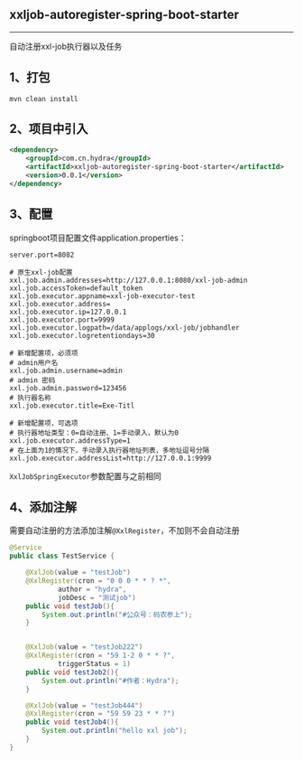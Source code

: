 ## xxljob-autoregister-spring-boot-starter

**********************************

自动注册xxl-job执行器以及任务

## 1、打包

```
mvn clean install
```

## 2、项目中引入

```xml
<dependency>
    <groupId>com.cn.hydra</groupId>
    <artifactId>xxljob-autoregister-spring-boot-starter</artifactId>
    <version>0.0.1</version>
</dependency>
```

## 3、配置

springboot项目配置文件application.properties：

```properties
server.port=8082

# 原生xxl-job配置
xxl.job.admin.addresses=http://127.0.0.1:8080/xxl-job-admin
xxl.job.accessToken=default_token
xxl.job.executor.appname=xxl-job-executor-test
xxl.job.executor.address=
xxl.job.executor.ip=127.0.0.1
xxl.job.executor.port=9999
xxl.job.executor.logpath=/data/applogs/xxl-job/jobhandler
xxl.job.executor.logretentiondays=30

# 新增配置项，必须项
# admin用户名
xxl.job.admin.username=admin
# admin 密码
xxl.job.admin.password=123456
# 执行器名称
xxl.job.executor.title=Exe-Titl

# 新增配置项，可选项
# 执行器地址类型：0=自动注册、1=手动录入，默认为0
xxl.job.executor.addressType=1
# 在上面为1的情况下，手动录入执行器地址列表，多地址逗号分隔
xxl.job.executor.addressList=http://127.0.0.1:9999
```

`XxlJobSpringExecutor`参数配置与之前相同

## 4、添加注解
需要自动注册的方法添加注解`@XxlRegister`，不加则不会自动注册

```java
@Service
public class TestService {

    @XxlJob(value = "testJob")
    @XxlRegister(cron = "0 0 0 * * ? *",
            author = "hydra",
            jobDesc = "测试job")
    public void testJob(){
        System.out.println("#公众号：码农参上");
    }


    @XxlJob(value = "testJob222")
    @XxlRegister(cron = "59 1-2 0 * * ?",
            triggerStatus = 1)
    public void testJob2(){
        System.out.println("#作者：Hydra");
    }

    @XxlJob(value = "testJob444")
    @XxlRegister(cron = "59 59 23 * * ?")
    public void testJob4(){
        System.out.println("hello xxl job");
    }
}
```
